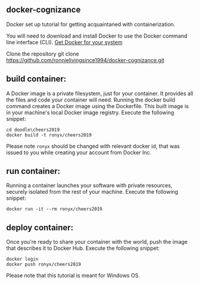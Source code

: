 ## docker-cognizance

Docker set up tutorial for getting acquaintaned with containerization. 

You will need to download and install Docker to use the Docker command line interface (CLI). [Get Docker for your system](https://docs.docker.com/)

Clone the repository git clone https://github.com/ronnielivingsince1994/docker-cognizance.git

build container:
----------------

A Docker image is a private filesystem, just for your container. It provides all the files and code your container will need. Running the docker build command creates a Docker image using the Dockerfile. This built image is in your machine's local Docker image registry. 
Execute the following snippet:

```
cd doodle\cheers2019 
docker build -t ronyx/cheers2019
```

Please note `ronyx` should be changed with relevant docker id, that was issued to you while creating your account from Docker Inc. 

run container:
----------------

Running a container launches your software with private resources, securely isolated from the rest of your machine. 
Execute the following snippet:

```
docker run -it --rm ronyx/cheers2019
```  

deploy container:
----------------

Once you're ready to share your container with the world, push the image that describes it to Docker Hub. Execute the following snippet:

```
docker login 
docker push ronyx/cheers2019
```

Please note that this tutorial is meant for Windows OS.

